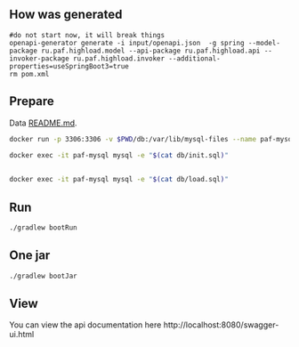 ## How was generated

```
#do not start now, it will break things
openapi-generator generate -i input/openapi.json  -g spring --model-package ru.paf.highload.model --api-package ru.paf.highload.api --invoker-package ru.paf.highload.invoker --additional-properties=useSpringBoot3=true
rm pom.xml
```

## Prepare

Data [README.md](db/README.md).

```bash
docker run -p 3306:3306 -v $PWD/db:/var/lib/mysql-files --name paf-mysql -e MYSQL_ALLOW_EMPTY_PASSWORD=yes -d mysql:9.2.0
```

```bash
docker exec -it paf-mysql mysql -e "$(cat db/init.sql)"
 
```

```bash
docker exec -it paf-mysql mysql -e "$(cat db/load.sql)"
```


## Run

```bash
./gradlew bootRun
```

## One jar

```bash
./gradlew bootJar
```

## View

You can view the api documentation here
http://localhost:8080/swagger-ui.html
